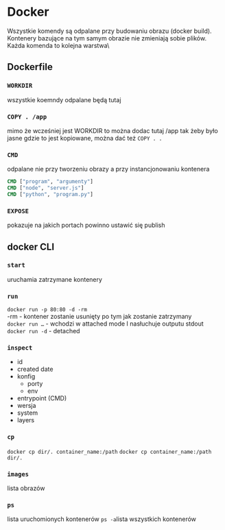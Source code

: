 # Docker

Wszystkie komendy są odpalane przy budowaniu obrazu (docker build).\
Kontenery bazujące na tym samym obrazie nie zmieniają sobie plików.\
Każda komenda to kolejna warstwa\
## Dockerfile
### `WORKDIR`
wszystkie koemndy odpalane będą tutaj

### `COPY . /app`
mimo że wcześniej jest WORKDIR to można dodac tutaj /app tak żeby było jasne gdzie to jest kopiowane, można dać też `COPY . .`

### `CMD` 
odpalane nie przy tworzeniu obrazy a przy instancjonowaniu kontenera
```dockerfile
CMD ["program", "argumenty"]
CMD ["node", "server.js"]
CMD ["python", "program.py"]
```

### `EXPOSE`
pokazuje na jakich portach powinno ustawić się publish

## docker CLI
### `start`
uruchamia zatrzymane kontenery

### `run`
`docker run -p 80:80 -d -rm` \
-rm - kontener zostanie usunięty po tym jak zostanie zatrzymany \
`docker run …` - wchodzi w attached mode I nasłuchuje outputu stdout\
`docker run -d` - detached

### `inspect`
- id
- created date
- konfig 
  - porty
  - env
- entrypoint (CMD)
- wersja
- system
- layers

### `cp`
`docker cp dir/. container_name:/path`
`docker cp container_name:/path dir/.`

### `images`
lista obrazów

### `ps`
lista uruchomionych kontenerów
`ps -a`lista wszystkich kontenerów
